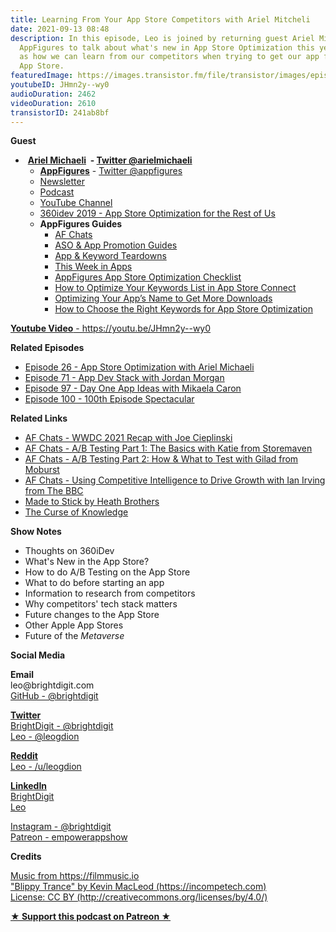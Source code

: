 ```yaml
---
title: Learning From Your App Store Competitors with Ariel Mitcheli
date: 2021-09-13 08:48
description: In this episode, Leo is joined by returning guest Ariel Mitcheli from
  AppFigures to talk about what's new in App Store Optimization this year as well
  as how we can learn from our competitors when trying to get our app found on the
  App Store.
featuredImage: https://images.transistor.fm/file/transistor/images/episode/646564/full_1631278714-artwork.jpg
youtubeID: JHmn2y--wy0
audioDuration: 2462
videoDuration: 2610
transistorID: 241ab8bf
---
```

<p><b>Guest</b></p><ul><li> <a href="https://arielmichaeli.com/"><strong>Ariel Michaeli</strong></a><strong>  - </strong><a href="https://twitter.com/arielmichaeli"><strong>Twitter @arielmichaeli</strong></a><ul>
<li>
<a href="https://appfigures.com/"><strong>AppFigures</strong></a> - <a href="https://twitter.com/appfigures">Twitter @appfigures</a>
</li>
<li><a href="https://appfigures.com/newsletter">Newsletter</a></li>
<li><a href="https://appfigures.com/podcast%20">Podcast</a></li>
<li>
<a href="https://www.youtube.com/user/appFigures">YouTube Channel</a> </li>
<li><a href="https://www.youtube.com/watch?v=8qd_13dKz4Q">360idev 2019 - App Store Optimization for the Rest of Us</a></li>
<li>
<strong>AppFigures Guides</strong><ul>
<li>
<a href="https://appfigures.com/resources/chats%20">AF Chats</a> </li>
<li><a href="https://appfigures.com/resources/guides%20">ASO &amp; App Promotion Guides</a></li>
<li><a href="https://appfigures.com/resources/app-teardowns%20">App &amp; Keyword Teardowns</a></li>
<li><a href="https://appfigures.com/resources/this-week-in-apps">This Week in Apps</a></li>
<li><a href="https://appfigures.com/resources/aso/app-store-optimization-checklist">AppFigures App Store Optimization Checklist</a></li>
<li><a href="https://appfigures.com/resources/aso/app-name-optimization">How to Optimize Your Keywords List in App Store Connect</a></li>
<li><a href="https://appfigures.com/resources/aso/app-name-optimization">Optimizing Your App’s Name to Get More Downloads</a></li>
<li><a href="https://appfigures.com/resources/aso/which-keywords-to-optimize-for">How to Choose the Right Keywords for App Store Optimization</a></li>
</ul>
</li>
</ul>
</li></ul><p><a href="https://youtu.be/JHmn2y--wy0"><strong>Youtube Video</strong> - https://youtu.be/JHmn2y--wy0</a></p><p><b>Related Episodes</b></p><ul>
<li><a href="https://share.transistor.fm/s/15b7ff63">Episode 26 - App Store Optimization with Ariel Michaeli</a></li>
<li><a href="https://share.transistor.fm/s/021d08bc">Episode 71 - App Dev Stack with Jordan Morgan</a></li>
<li><a href="https://share.transistor.fm/s/d60deac1">Episode 97 - Day One App Ideas with Mikaela Caron</a></li>
<li><a href="https://share.transistor.fm/s/0d1ba706">Episode 100 - 100th Episode Spectacular</a></li>
</ul><p><b>Related Links</b></p><ul>
<li><a href="https://www.youtube.com/watch?v=CtoD1ZZkRxY">AF Chats - WWDC 2021 Recap with Joe Cieplinski</a></li>
<li>
<a href="https://www.youtube.com/watch?v=CtoD1ZZkRxY">AF Chats - </a><a href="https://www.youtube.com/watch?v=1ORe5m99GB8">A/B Testing Part 1: The Basics with Katie from Storemaven</a>
</li>
<li><a href="https://www.youtube.com/watch?v=WP6aT1gOZgI">AF Chats - A/B Testing Part 2: How &amp; What to Test with Gilad from Moburst</a></li>
<li><a href="https://www.youtube.com/watch?v=8JrsAZrQ07k">AF Chats - Using Competitive Intelligence to Drive Growth with Ian Irving from The BBC</a></li>
<li><a href="https://heathbrothers.com/books/made-to-stick/">Made to Stick by Heath Brothers</a></li>
<li><a href="https://hbr.org/2006/12/the-curse-of-knowledge">The Curse of Knowledge</a></li>
</ul><p><b>Show Notes</b></p><ul>
<li>Thoughts on 360iDev</li>
<li>What's New in the App Store?</li>
<li>How to do A/B Testing on the App Store</li>
<li>What to do before starting an app</li>
<li>Information to research from competitors</li>
<li>Why competitors' tech stack matters</li>
<li>Future changes to the App Store</li>
<li>Other Apple App Stores</li>
<li>Future of the <em>Metaverse</em>
</li>
</ul><p><b>Social Media</b></p><p><strong>Email</strong><br>leo@brightdigit.com<br><a href="https://github.com/brightdigit">GitHub - @brightdigit</a></p><p><a href="https://twitter.com/brightdigit"><strong>Twitter </strong><br>BrightDigit - @brightdigit</a><br><a href="https://twitter.com/leogdion">Leo - @leogdion</a></p><p><a href="https://www.reddit.com/user/leogdion"><strong>Reddit</strong><br>Leo - /u/leogdion</a></p><p><a href="https://www.linkedin.com/company/bright-digit"><strong>LinkedIn</strong><br>BrightDigit</a><br><a href="https://www.linkedin.com/in/leogdion/">Leo</a></p><p><a href="https://www.instagram.com/brightdigit/">Instagram - @brightdigit</a><br><a href="https://www.patreon.com/empowerappsshow">Patreon - empowerappshow</a></p><p><b>Credits</b></p><p><a href="https://filmmusic.io/">Music from https://filmmusic.io</a><br><a href="https://incompetech.com/">"Blippy Trance" by Kevin MacLeod (https://incompetech.com)</a><br><a href="http://creativecommons.org/licenses/by/4.0/">License: CC BY (http://creativecommons.org/licenses/by/4.0/)</a></p><p><strong><a href="https://www.patreon.com/empowerappsshow" rel="payment" title="★ Support this podcast on Patreon ★">★ Support this podcast on Patreon ★</a></strong></p>
      